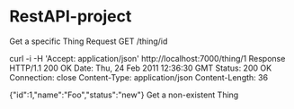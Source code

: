# RestAPI-project

Get a specific Thing
Request
GET /thing/id

curl -i -H 'Accept: application/json' http://localhost:7000/thing/1
Response
HTTP/1.1 200 OK
Date: Thu, 24 Feb 2011 12:36:30 GMT
Status: 200 OK
Connection: close
Content-Type: application/json
Content-Length: 36

{"id":1,"name":"Foo","status":"new"}
Get a non-existent Thing

